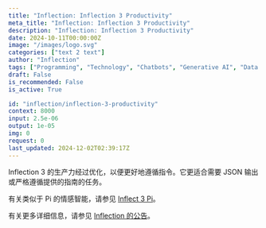 ```yaml
---
title: "Inflection: Inflection 3 Productivity"
meta_title: "Inflection: Inflection 3 Productivity"
description: "Inflection: Inflection 3 Productivity"
date: 2024-10-11T00:00:00Z
image: "/images/logo.svg"
categories: ["text 2 text"]
author: "Inflection"
tags: ["Programming", "Technology", "Chatbots", "Generative AI", "Data Science"]
draft: False
is_recommended: False
is_active: True

id: "inflection/inflection-3-productivity"
context: 8000
input: 2.5e-06
output: 1e-05
img: 0
request: 0
last_updated: 2024-12-02T02:39:17Z
---
```


Inflection 3 的生产力经过优化，以便更好地遵循指令。它更适合需要 JSON 输出或严格遵循提供的指南的任务。

有关类似于 Pi 的情感智能，请参见 [Inflect 3 Pi](/inflection/inflection-3-pi)。

有关更多详细信息，请参见 [Inflection 的公告](https://inflection.ai/blog/enterprise)。

